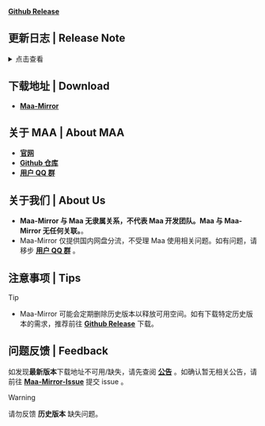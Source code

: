 **[Github Release](https://github.com/MaaAssistantArknights/MaaAssistantArknights/releases/v5.12.3)**
## 更新日志 | Release Note
<details>

<summary>点击查看</summary>

### 停不下来了 | Highlight

* Base navigation fixes for the overseas clients

### 新增 | New

* 繁中服更新活動導航"懷黍離" (#11592)  By XuQingTW

### 修复 | Fix

* 繁中服-生息演算中，完成生存週期畫面、大地圖畫面卡住 (#11649)  By momomochi987
* 繁中服 生息演算讀檔畫面卡住 (#11646)  By momomochi987
* 基建修复4 识别不到缩小状态下的后两个宿舍  By ABA2396
* 38c8dd8 68357b9 modified base tasks in Official. Global needs custom ROI to work  By Constrat
* 380bf68 modified Base Infrast Siege for all clients. Reverting for global and co.  By Constrat

### 文档 | Docs

* README 移除 MaaX，更换前端仓库地址 (#11636)  By Rbqwow

### 其他 | Other

* 補上繁中服的加工站、訓練室相關內容 (#11648)  By momomochi987
* 调整基建宿舍阈值  By ABA2396
* 调整基建发电站阈值  By ABA2396

**Full Changelog**: [v5.12.2 -> v5.12.3](https://github.com/MaaAssistantArknights/MaaAssistantArknights/compare/v5.12.2...v5.12.3)


</details>

## 下载地址 | Download
- **[Maa-Mirror](https://weinibuliu.github.io/Maa-Mirror/post/2.html)**

## 关于 MAA | About MAA
- **[官网](https://maa.plus)**
- **[Github 仓库](https://github.com/MaaAssistantArknights/MaaAssistantArknights)**
- **[用户 QQ 群](https://ota.maa.plus/MaaAssistantArknights/api/qqgroup)**

## 关于我们 | About Us
- **Maa-Mirror 与 Maa 无隶属关系，不代表 Maa 开发团队。Maa 与 Maa-Mirror 无任何关联。**。
- Maa-Mirror 仅提供国内网盘分流，不受理 Maa 使用相关问题。如有问题，请移步 **[用户 QQ 群](https://ota.maa.plus/MaaAssistantArknights/api/qqgroup)** 。

## 注意事项 | Tips

>[!TIP]
> - Maa-Mirror 可能会定期删除历史版本以释放可用空间。如有下载特定历史版本的需求，推荐前往 **[Github Release](https://github.com/MaaAssistantArknights/MaaAssistantArknights/releases)** 下载。

## 问题反馈 | Feedback
如发现**最新版本**下载地址不可用/缺失，请先查阅 **[公告](https://weinibuliu.github.io/Maa-Mirror/post/1.html)** 。如确认暂无相关公告，请前往 **[Maa-Mirror-Issue](https://github.com/weinibuliu/Maa-Mirror-Issue)** 提交 issue 。
>[!WARNING]
>请勿反馈 **历史版本** 缺失问题。
